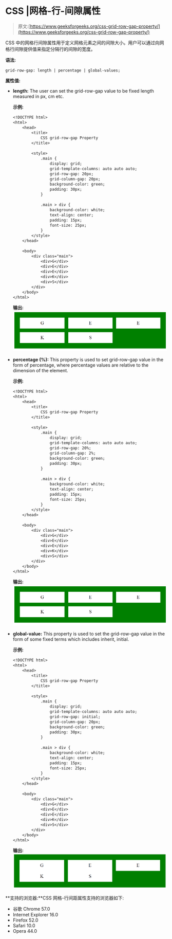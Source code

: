 # CSS |网格-行-间隙属性

> 原文:[https://www.geeksforgeeks.org/css-grid-row-gap-property/](https://www.geeksforgeeks.org/css-grid-row-gap-property/)

CSS 中的网格行间隙属性用于定义网格元素之间的间隙大小。用户可以通过向网格行间隙提供值来指定分隔行的间隙的宽度。

**语法:**

```
grid-row-gap: length | percentage | global-values;
```

**属性值:**

*   **length:** The user can set the grid-row-gap value to be fixed length measured in px, cm etc.

    **示例:**

    ```
    <!DOCTYPE html>
    <html>
        <head>
            <title>
                CSS grid-row-gap Property
            </title>

            <style>
                .main {
                    display: grid;
                    grid-template-columns: auto auto auto;
                    grid-row-gap: 20px;
                    grid-column-gap: 20px;
                    background-color: green;
                    padding: 30px;
                }

                .main > div {
                    background-color: white;
                    text-align: center;
                    padding: 15px;
                    font-size: 25px;
                }
            </style>
        </head>

        <body>
            <div class="main">
                <div>G</div>
                <div>E</div>
                <div>E</div>
                <div>K</div>
                <div>S</div>
            </div>
        </body>
    </html>                    
    ```

    **输出:**
    ![](img/cb888f1558a5a3de9bc1736257152be6.png)

*   **percentage (%):** This property is used to set grid-row-gap value in the form of percentage, where percentage values are relative to the dimension of the element.

    **示例:**

    ```
    <!DOCTYPE html>
    <html>
        <head>
            <title>
                CSS grid-row-gap Property
            </title>

            <style>
                .main {
                    display: grid;
                    grid-template-columns: auto auto auto;
                    grid-row-gap: 20%;
                    grid-column-gap: 2%;
                    background-color: green;
                    padding: 30px;
                }

                .main > div {
                    background-color: white;
                    text-align: center;
                    padding: 15px;
                    font-size: 25px;
                }
            </style>
        </head>

        <body>
            <div class="main">
                <div>G</div>
                <div>E</div>
                <div>E</div>
                <div>K</div>
                <div>S</div>
            </div>
        </body>
    </html>                    
    ```

    **输出:**
    ![](img/cb888f1558a5a3de9bc1736257152be6.png)

*   **global-value:** This property is used to set the grid-row-gap value in the form of some fixed terms which includes inherit, initial.

    **示例:**

    ```
    <!DOCTYPE html>
    <html>
        <head>
            <title>
                CSS grid-row-gap Property
            </title>

            <style>
                .main {
                    display: grid;
                    grid-template-columns: auto auto auto;
                    grid-row-gap: initial;
                    grid-column-gap: 20px;
                    background-color: green;
                    padding: 30px;
                }

                .main > div {
                    background-color: white;
                    text-align: center;
                    padding: 15px;
                    font-size: 25px;
                }
            </style>
        </head>

        <body>
            <div class="main">
                <div>G</div>
                <div>E</div>
                <div>E</div>
                <div>K</div>
                <div>S</div>
            </div>
        </body>
    </html>                    
    ```

    **输出:**
    ![](img/dded74ab971cca6c8e64e6d37748d2ec.png)

**支持的浏览器:**CSS 网格-行间距属性支持的浏览器如下:

*   谷歌 Chrome 57.0
*   Internet Explorer 16.0
*   Firefox 52.0
*   Safari 10.0
*   Opera 44.0